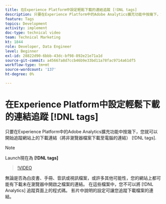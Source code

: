 ```yaml
---
title: 在Experience Platform中設定輕鬆下載的連結追蹤 [!DNL tags]
description: 只要在Experience Platform中的Adobe Analytics擴充功能中按幾下，您就可以開始追蹤網站上的下載連結（將非瀏覽器檔案下載至電腦的連結） [!DNL tags].
feature: Tags
topics: Development
activity: implement
doc-type: technical video
team: Technical Marketing
kt: 1844
role: Developer, Data Engineer
level: Beginner
exl-id: 28822d90-6bbb-43dc-bf98-892e21e71a1d
source-git-commit: a45667a8d7ccb46b9e33bd11a78fac9714a61df5
workflow-type: tm+mt
source-wordcount: '137'
ht-degree: 0%

---
```


# 在Experience Platform中設定輕鬆下載的連結追蹤 [!DNL tags]

只要在Experience Platform中的Adobe Analytics擴充功能中按幾下，您就可以開始追蹤網站上的下載連結（將非瀏覽器檔案下載至電腦的連結） [!DNL tags].

>[!NOTE]
>
> Launch現在為 **[!DNL tags]**

>[!VIDEO](https://video.tv.adobe.com/v/25762/?quality=12&learn=on)

無論是否為白皮書、手冊、音訊或視訊檔案，或許多其他可能性，您的網站上都可能有下載未在瀏覽器中開啟之檔案的連結。 在這些檔案中，您不可以將 [!DNL Analytics] 追蹤頁面上的程式碼。 影片中說明的設定可讓您追蹤下載檔案的連結。
